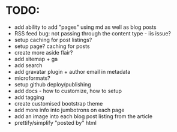TODO:
=====

  * add ability to add "pages" using md as well as blog posts
  * RSS feed bug: not passing through the content type - iis issue?
  * setup caching for post listings?
  * setup page? caching for posts
  * create more aside flair?
  * add sitemap + ga
  * add search
  * add gravatar plugin + author email in metadata
  * microformats?
  * setup github deploy/publishing
  * add docs - how to customize, how to setup
  * add tagging
  * create customised bootstrap theme
  * add more info into jumbotrons on each page
  * add an image into each blog post listing from the article
  * prettify/simplify "posted by" html